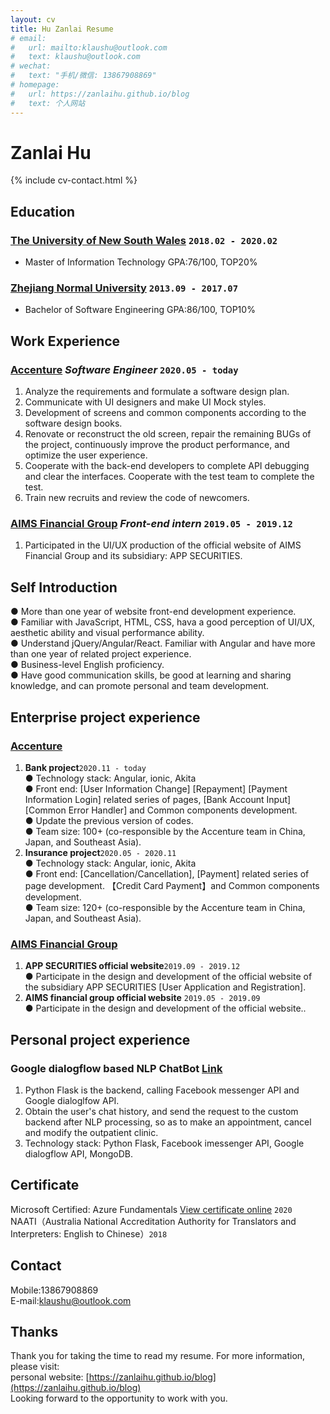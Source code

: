 ```yaml
---
layout: cv
title: Hu Zanlai Resume
# email:
#   url: mailto:klaushu@outlook.com
#   text: klaushu@outlook.com
# wechat:
#   text: "手机/微信: 13867908869"
# homepage:
#   url: https://zanlaihu.github.io/blog
#   text: 个人网站
---
```


# **Zanlai** **Hu**

{% include cv-contact.html %}

## Education

### **[The University of New South Wales](https://baike.baidu.com/item/%E6%96%B0%E5%8D%97%E5%A8%81%E5%B0%94%E5%A3%AB%E5%A4%A7%E5%AD%A6)** `2018.02 - 2020.02 `

- Master of Information Technology GPA:76/100, TOP20%

### **[Zhejiang Normal University](https://baike.baidu.com/item/%E6%B5%99%E6%B1%9F%E5%B8%88%E8%8C%83%E5%A4%A7%E5%AD%A6)** `2013.09 - 2017.07`

- Bachelor of Software Engineering GPA:86/100, TOP10%

## Work Experience

### **[Accenture](https://baike.baidu.com/item/%E5%9F%83%E6%A3%AE%E5%93%B2/7102011?fr=aladdin)** _Software Engineer_ `2020.05 - today `

1. Analyze the requirements and formulate a software design plan.
2. Communicate with UI designers and make UI Mock styles.
3. Development of screens and common components according to the software design books.
4. Renovate or reconstruct the old screen, repair the remaining BUGs of the project, continuously improve the product performance, and optimize the user experience.
5. Cooperate with the back-end developers to complete API debugging and clear the interfaces. Cooperate with the test team to complete the test.
6. Train new recruits and review the code of newcomers.

### **[AIMS Financial Group](https://www.linkedin.com/company/aimsfinancialgroup/)** _Front-end intern_ `2019.05 - 2019.12 `

1. Participated in the UI/UX production of the official website of AIMS Financial Group and its subsidiary: APP SECURITIES.

## Self Introduction

● More than one year of website front-end development experience. <br>
● Familiar with JavaScript, HTML, CSS, hava a good perception of UI/UX, aesthetic ability and visual performance ability. <br>
● Understand jQuery/Angular/React. Familiar with Angular and have more than one year of related project experience. <br>
● Business-level English proficiency. <br>
● Have good communication skills, be good at learning and sharing knowledge, and can promote personal and team development. <br>

## Enterprise project experience

### **[Accenture](https://baike.baidu.com/item/%E5%9F%83%E6%A3%AE%E5%93%B2/7102011?fr=aladdin)**

1. **Bank project**`2020.11 - today`<br>
   ● Technology stack: Angular, ionic, Akita<br>
   ● Front end: [User Information Change] [Repayment] [Payment Information Login] related series of pages, [Bank Account Input] [Common Error Handler] and Common components development. <br>
   ● Update the previous version of codes. <br>
   ● Team size: 100+ (co-responsible by the Accenture team in China, Japan, and Southeast Asia). <br>
2. **Insurance project**`2020.05 - 2020.11`<br>
   ● Technology stack: Angular, ionic, Akita<br>
   ● Front end: [Cancellation/Cancellation], [Payment] related series of page development. 【Credit Card Payment】and Common components development. <br>
   ● Team size: 120+ (co-responsible by the Accenture team in China, Japan, and Southeast Asia). <br>

### **[AIMS Financial Group](https://www.linkedin.com/company/aimsfinancialgroup/)**

1. **APP SECURITIES official website**`2019.09 - 2019.12`<br>
   ● Participate in the design and development of the official website of the subsidiary APP SECURITIES [User Application and Registration].<br>
1. **AIMS financial group official website** `2019.05 - 2019.09`<br>
   ● Participate in the design and development of the official website.. <br>

## Personal project experience

### **Google dialogflow based NLP ChatBot** [Link](https://zhuanlan.zhihu.com/p/120079499)

1. Python Flask is the backend, calling Facebook messenger API and Google dialoglfow API. <br>
2. Obtain the user's chat history, and send the request to the custom backend after NLP processing, so as to make an appointment, cancel and modify the outpatient clinic. <br>
3. Technology stack: Python Flask, Facebook imessenger API, Google dialogflow API, MongoDB.

## Certificate
Microsoft Certified: Azure Fundamentals [View certificate online](https://www.youracclaim.com/badges/bd5ad8cc-cbbc-4232-b40a-13cffd0a947b/public_url) `2020` <br>
NAATI（Australia National Accreditation Authority for Translators and Interpreters: English to Chinese）`2018` <br>

## Contact

Mobile:13867908869<br>
E-mail:klaushu@outlook.com<br>

## Thanks

Thank you for taking the time to read my resume. For more information, please visit:<br>
personal website: [https://zanlaihu.github.io/blog](https://zanlaihu.github.io/blog)<br>
Looking forward to the opportunity to work with you.
